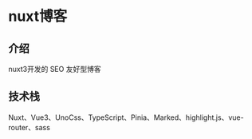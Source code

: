 # nuxt博客

## 介绍

nuxt3开发的 SEO 友好型博客

## 技术栈

Nuxt、Vue3、UnoCss、TypeScript、Pinia、Marked、highlight.js、vue-router、sass

